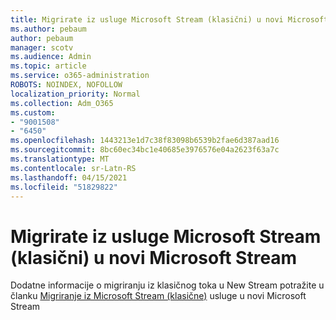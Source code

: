 ```yaml
---
title: Migrirate iz usluge Microsoft Stream (klasični) u novi Microsoft Stream
ms.author: pebaum
author: pebaum
manager: scotv
ms.audience: Admin
ms.topic: article
ms.service: o365-administration
ROBOTS: NOINDEX, NOFOLLOW
localization_priority: Normal
ms.collection: Adm_O365
ms.custom:
- "9001508"
- "6450"
ms.openlocfilehash: 1443213e1d7c38f83098b6539b2fae6d387aad16
ms.sourcegitcommit: 8bc60ec34bc1e40685e3976576e04a2623f63a7c
ms.translationtype: MT
ms.contentlocale: sr-Latn-RS
ms.lasthandoff: 04/15/2021
ms.locfileid: "51829822"
---
```

# <a name="migrate-from-microsoft-stream-classic-to-the-new-microsoft-stream"></a>Migrirate iz usluge Microsoft Stream (klasični) u novi Microsoft Stream

Dodatne informacije o migriranju iz klasičnog toka u New Stream potražite u članku [Migriranje iz Microsoft Stream (klasične)](https://docs.microsoft.com/stream/classic-migration) usluge u novi Microsoft Stream
